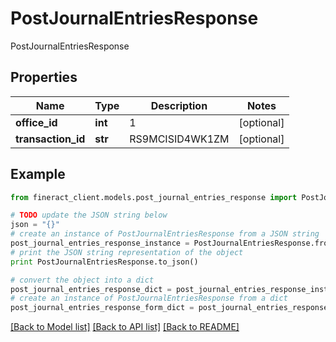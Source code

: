 # PostJournalEntriesResponse

PostJournalEntriesResponse

## Properties

Name | Type | Description | Notes
------------ | ------------- | ------------- | -------------
**office_id** | **int** | 1 | [optional] 
**transaction_id** | **str** | RS9MCISID4WK1ZM | [optional] 

## Example

```python
from fineract_client.models.post_journal_entries_response import PostJournalEntriesResponse

# TODO update the JSON string below
json = "{}"
# create an instance of PostJournalEntriesResponse from a JSON string
post_journal_entries_response_instance = PostJournalEntriesResponse.from_json(json)
# print the JSON string representation of the object
print PostJournalEntriesResponse.to_json()

# convert the object into a dict
post_journal_entries_response_dict = post_journal_entries_response_instance.to_dict()
# create an instance of PostJournalEntriesResponse from a dict
post_journal_entries_response_form_dict = post_journal_entries_response.from_dict(post_journal_entries_response_dict)
```
[[Back to Model list]](../README.md#documentation-for-models) [[Back to API list]](../README.md#documentation-for-api-endpoints) [[Back to README]](../README.md)


